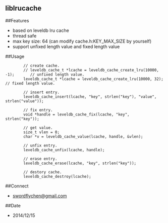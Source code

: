liblrucache
-----------

##Features
* based on leveldb lru cache
* thread safe
* max key size: 64 (can modify cache.h:KEY_MAX_SIZE by yourself)
* support unfixed length value and fixed length value

##Usage
```
        // create cache.
        // leveldb_cache_t *lcache = leveldb_cache_create_lru(10000, -1);       // unfixed length value.
        leveldb_cache_t *lcache = leveldb_cache_create_lru(10000, 32);          // fixed length value.

        // insert entry.
        leveldb_cache_insert(lcache, "key", strlen("key"), "value", strlen("value"));

        // fix entry.
        void *handle = leveldb_cache_fix(lcache, "key", strlen("key"));

        // get value.
        size_t vlen = 0;
        char *v = leveldb_cache_value(lcache, handle, &vlen);

        // unfix entry.
        leveldb_cache_unfix(lcache, handle);

        // erase entry.
        leveldb_cache_erase(lcache, "key", strlen("key"));

        // destory cache.
        leveldb_cache_destroy(lcache);
```

##Connect
* swordflychen@gmail.com

##Date
* 2014/12/15
